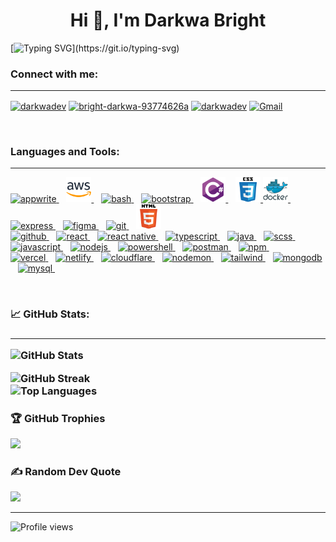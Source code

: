 <h1 align="center">Hi 👋, I'm Darkwa Bright</h1>

  
[![Typing SVG](https://readme-typing-svg.demolab.com?font=Fira+Code&duration=4000&pause=10&color=26B31C&vCenter=true&width=435&height=100&lines=%3A~%24+Ghanaian+Full-Stack+Engineer+%F0%9F%9A%80+;+Passionate+about+building+apps;one+commit+at+a+time.)](https://git.io/typing-svg)

<h3 align="left">Connect with me:</h3>
<hr>
<p align="left">
<a href="https://twitter.com/darkwadev" target="blank"><img align="center" src="https://raw.githubusercontent.com/rahuldkjain/github-profile-readme-generator/master/src/images/icons/Social/twitter.svg" alt="darkwadev" height="30" width="40" /></a>
<a href="https://linkedin.com/in/bright-darkwa-93774626a" target="blank"><img align="center" src="https://raw.githubusercontent.com/rahuldkjain/github-profile-readme-generator/master/src/images/icons/Social/linked-in-alt.svg" alt="bright-darkwa-93774626a" height="30" width="40" /></a>
<a href="https://instagram.com/darkwadev" target="blank"><img align="center" src="https://raw.githubusercontent.com/rahuldkjain/github-profile-readme-generator/master/src/images/icons/Social/instagram.svg" alt="darkwadev" height="30" width="40" /></a>
<a href="mailto:darkwadev@gmail.com" target="_blank">
  <img align="center" src="https://upload.wikimedia.org/wikipedia/commons/7/7e/Gmail_icon_%282020%29.svg" alt="Gmail" width="30" height="40"/>
</a>


</p>
<br>

 <h3 align="left"> Languages and Tools:</h3>
 <hr>

<p align="left">
  <a href="https://appwrite.io" target="_blank" rel="noreferrer">
    <img src="https://www.vectorlogo.zone/logos/appwriteio/appwriteio-icon.svg" alt="appwrite" width="40" height="40"/>
  </a>&nbsp;&nbsp;

  <a href="https://aws.amazon.com" target="_blank" rel="noreferrer">
    <img src="https://raw.githubusercontent.com/devicons/devicon/master/icons/amazonwebservices/amazonwebservices-original-wordmark.svg" alt="aws" width="40" height="40"/>
  </a>&nbsp;&nbsp;

  <a href="https://www.gnu.org/software/bash/" target="_blank" rel="noreferrer">
    <img src="https://img.icons8.com/?size=100&id=WZmdy8iimo15&format=png&color=12B886" alt="bash" width="40" height="40"/>
  </a>&nbsp;&nbsp;


  <a href="https://getbootstrap.com/" target="_blank" rel="noreferrer">
    <img src="https://img.icons8.com/?size=100&id=84710&format=png&color=6f42c1" alt="bootstrap" width="40" height="40"/>
  </a>&nbsp;&nbsp;


  <a href="https://www.w3schools.com/cs/" target="_blank" rel="noreferrer">
    <img src="https://raw.githubusercontent.com/devicons/devicon/master/icons/csharp/csharp-original.svg" alt="csharp" width="40" height="40"/>
  </a>&nbsp;&nbsp;

  <a href="https://www.w3schools.com/css/" target="_blank" rel="noreferrer">
    <img src="https://raw.githubusercontent.com/devicons/devicon/master/icons/css3/css3-original-wordmark.svg" alt="css3" width="40" height="40"/>
  </a>

  <a href="https://www.docker.com/" target="_blank" rel="noreferrer">
    <img src="https://raw.githubusercontent.com/devicons/devicon/master/icons/docker/docker-original-wordmark.svg" alt="docker" width="40" height="40"/>
  </a>&nbsp;&nbsp;

  <a href="https://expressjs.com" target="_blank" rel="noreferrer">
  <img src="https://img.icons8.com/?size=100&id=kg46nzoJrmTR&format=png&color=FAB005" alt="express" width="40" height="40"/>
</a>&nbsp;&nbsp;


  <a href="https://figma.com" target="_blank" rel="noreferrer">
    <img src="https://www.vectorlogo.zone/logos/figma/figma-icon.svg" alt="figma" width="40" height="40"/>
  </a>&nbsp;&nbsp;

  <a href="https://git-scm.com/" target="_blank" rel="noreferrer">
    <img src="https://www.vectorlogo.zone/logos/git-scm/git-scm-icon.svg" alt="git" width="40" height="40"/>
  </a>&nbsp;&nbsp;

  <a href="https://www.w3.org/html/" target="_blank" rel="noreferrer">
    <img src="https://raw.githubusercontent.com/devicons/devicon/master/icons/html5/html5-original-wordmark.svg" alt="html5" width="40" height="40"/>
  </a>
  <br/>

  <!-- GitHub -->
<a href="https://github.com/" target="_blank" rel="noreferrer">
  <img src="https://img.icons8.com/?size=100&id=62856&format=png&color=EBEBEB" alt="github" width="40" height="40"/>
</a>&nbsp;&nbsp;

<!-- React -->
<a href="https://reactjs.org/" target="_blank" rel="noreferrer">
  <img src="https://img.icons8.com/?size=100&id=VdbUaq1ZLjT2&format=png&color=228BE6" alt="react" width="40" height="40"/>
</a>&nbsp;&nbsp;

<!-- React Native -->
<a href="https://reactnative.dev/" target="_blank" rel="noreferrer">
  <img src="https://img.icons8.com/?size=100&id=35989&format=png&color=228BE6" alt="react native" width="40" height="40"/>
</a>&nbsp;&nbsp;

<!-- TypeScript -->
<a href="https://www.typescriptlang.org/" target="_blank" rel="noreferrer">
  <img src="https://img.icons8.com/?size=100&id=cHBUT9SmrD2V&format=png&color=228BE6" alt="typescript" width="40" height="40"/>
</a>&nbsp;&nbsp;

<!-- Java -->
<a href="https://www.java.com/" target="_blank" rel="noreferrer">
  <img src="https://img.icons8.com/?size=100&id=13679&format=png&color=F89820" alt="java" width="40" height="40"/>
</a>&nbsp;&nbsp;

<!-- SCSS -->
<a href="https://sass-lang.com/" target="_blank" rel="noreferrer">
  <img src="https://img.icons8.com/?size=100&id=H997wGMPVphe&format=png&color=F25081" alt="scss" width="40" height="40"/>
</a>&nbsp;&nbsp;

<!-- JavaScript -->
<a href="https://developer.mozilla.org/en-US/docs/Web/JavaScript" target="_blank" rel="noreferrer">
  <img src="https://img.icons8.com/?size=100&id=108784&format=png&color=F7DF1E" alt="javascript" width="40" height="40"/>
</a>&nbsp;&nbsp;

<!-- Node.js -->
<a href="https://nodejs.org/" target="_blank" rel="noreferrer">
  <img src="https://img.icons8.com/?size=100&id=54087&format=png&color=339933" alt="nodejs" width="40" height="40"/>
</a>&nbsp;&nbsp;

<!-- PowerShell -->
<a href="https://learn.microsoft.com/en-us/powershell/" target="_blank" rel="noreferrer">
  <img src="https://img.icons8.com/?size=100&id=59499&format=png&color=EBEBEB" alt="powershell" width="40" height="40"/>
</a>&nbsp;&nbsp;

<!-- Postman -->
<a href="https://www.postman.com/" target="_blank" rel="noreferrer">
  <img src="https://img.icons8.com/?size=100&id=KIcFwp9MNQL5&format=png&color=FD7E14" alt="postman" width="40" height="40"/>
</a>&nbsp;&nbsp;

<!-- NPM -->
<a href="https://www.npmjs.com/" target="_blank" rel="noreferrer">
  <img src="https://img.icons8.com/?size=100&id=UF4YeVVLGLlp&format=png&color=FA5252" alt="npm" width="40" height="40"/>
</a>&nbsp;&nbsp;
<br>

<!-- Vercel -->
<a href="https://vercel.com/" target="_blank" rel="noreferrer">
  <img src="https://encrypted-tbn0.gstatic.com/images?q=tbn:ANd9GcQFggf9yNRN9xCYku8XMEkSE0LU9uMhkYbehQ&s" alt="vercel" width="40" height="40"/>
</a>&nbsp;&nbsp;

<!-- Netlify -->
<a href="https://www.netlify.com/" target="_blank" rel="noreferrer">
  <img src="https://img.icons8.com/?size=100&id=hzW60PyegkOf&format=png&color=12B886" alt="netlify" width="40" height="40"/>
</a>&nbsp;&nbsp;

<!-- Cloudflare -->
<a href="https://www.cloudflare.com/" target="_blank" rel="noreferrer">
  <img src="https://img.icons8.com/?size=100&id=12594&format=png&color=FD7E14" alt="cloudflare" width="40" height="40"/>
</a>&nbsp;&nbsp;

<!-- Nodemon -->
<a href="https://www.npmjs.com/package/nodemon" target="_blank" rel="noreferrer">
  <img src="https://img.icons8.com/?size=100&id=u1nIJGkmHSRQ&format=png&color=000000" alt="nodemon" width="40" height="40"/>
</a>&nbsp;&nbsp;

<!-- Tailwind CSS -->
<a href="https://tailwindcss.com/" target="_blank" rel="noreferrer">
  <img src="https://img.icons8.com/?size=100&id=jD-fJzVguBmw&format=png&color=38BDF8" alt="tailwind" width="40" height="40"/>
</a>&nbsp;&nbsp;

<!-- MongoDB -->
<a href="https://www.mongodb.com/" target="_blank" rel="noreferrer">
  <img src="https://img.icons8.com/?size=100&id=74402&format=png&color=47A248" alt="mongodb" width="40" height="40"/>
</a>&nbsp;&nbsp;

<!-- MySQL -->
<a href="https://www.mysql.com/" target="_blank" rel="noreferrer">
  <img src="https://img.icons8.com/?size=100&id=UFXRpPFebwa2&format=png&color=4479A1" alt="mysql" width="40" height="40"/>
</a>&nbsp;&nbsp;

</p>

<br>

<h3>📈 GitHub Stats: <h3/>
  <hr>

  <img src="https://github-readme-stats.vercel.app/api?username=brightcodesgh&theme=codeSTACKr&hide_border=true&include_all_commits=true&count_private=true" alt="GitHub Stats" width="48%" /><br/>
 
  <img src="https://nirzak-streak-stats.vercel.app/?user=brightcodesgh&theme=codeSTACKr&hide_border=true" alt="GitHub Streak" width="48%" />

  <br/>
  <!-- Top Languages -->
  <img src="https://github-readme-stats.vercel.app/api/top-langs?username=brightcodesgh&langs_count=10&layout=compact&theme=codeSTACKr&count_private=true&hide_border=true&cache_seconds=3600&v=1" alt="Top Languages" />





### 🏆 GitHub Trophies
![](https://github-profile-trophy.vercel.app/?username=brightcodesgh&theme=dark&no-frame=true&no-bg=true&margin-w=4)

### ✍️ Random Dev Quote
![](https://quotes-github-readme.vercel.app/api?type=vetical&theme=dark)
<br>

---
![Profile views](https://komarev.com/ghpvc/?username=brightcodesgh&label=Profile%20views&color=0e75b6&style=flat)



<!-- Proudly created with GPRM ( https://gprm.itsvg.in ) -->

